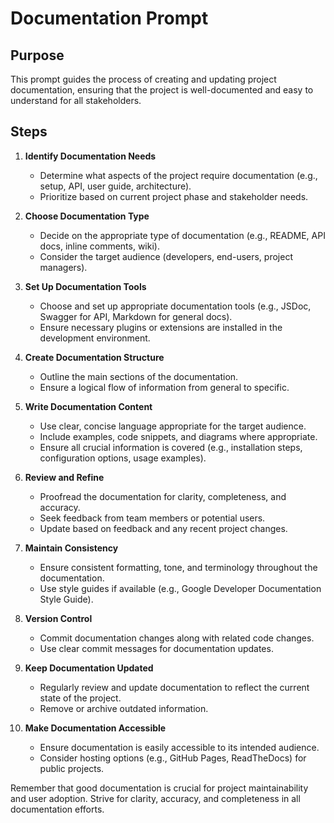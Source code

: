 # Documentation Prompt

## Purpose
This prompt guides the process of creating and updating project documentation, ensuring that the project is well-documented and easy to understand for all stakeholders.

## Steps

1. **Identify Documentation Needs**
   - Determine what aspects of the project require documentation (e.g., setup, API, user guide, architecture).
   - Prioritize based on current project phase and stakeholder needs.

2. **Choose Documentation Type**
   - Decide on the appropriate type of documentation (e.g., README, API docs, inline comments, wiki).
   - Consider the target audience (developers, end-users, project managers).

3. **Set Up Documentation Tools**
   - Choose and set up appropriate documentation tools (e.g., JSDoc, Swagger for API, Markdown for general docs).
   - Ensure necessary plugins or extensions are installed in the development environment.

4. **Create Documentation Structure**
   - Outline the main sections of the documentation.
   - Ensure a logical flow of information from general to specific.

5. **Write Documentation Content**
   - Use clear, concise language appropriate for the target audience.
   - Include examples, code snippets, and diagrams where appropriate.
   - Ensure all crucial information is covered (e.g., installation steps, configuration options, usage examples).

6. **Review and Refine**
   - Proofread the documentation for clarity, completeness, and accuracy.
   - Seek feedback from team members or potential users.
   - Update based on feedback and any recent project changes.

7. **Maintain Consistency**
   - Ensure consistent formatting, tone, and terminology throughout the documentation.
   - Use style guides if available (e.g., Google Developer Documentation Style Guide).

8. **Version Control**
   - Commit documentation changes along with related code changes.
   - Use clear commit messages for documentation updates.

9. **Keep Documentation Updated**
   - Regularly review and update documentation to reflect the current state of the project.
   - Remove or archive outdated information.

10. **Make Documentation Accessible**
    - Ensure documentation is easily accessible to its intended audience.
    - Consider hosting options (e.g., GitHub Pages, ReadTheDocs) for public projects.

Remember that good documentation is crucial for project maintainability and user adoption. Strive for clarity, accuracy, and completeness in all documentation efforts.